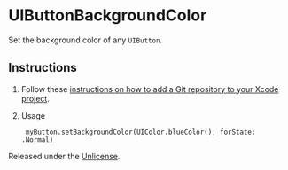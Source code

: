 # UIButtonBackgroundColor

Set the background color of any `UIButton`.

## Instructions

1. Follow these [instructions on how to add a Git repository to your Xcode project][1].

2. Usage

        myButton.setBackgroundColor(UIColor.blueColor(), forState: .Normal)

Released under the [Unlicense][2].


[1]: https://github.com/acani/Libraries
[2]: http://unlicense.org

